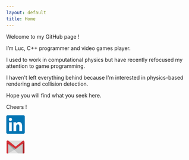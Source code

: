 ```yaml
---
layout: default
title: Home
---
```


Welcome to my GitHub page !

I’m Luc, C++ programmer and video games player.

I used to work in computational physics but have recently refocused my attention to game programming.

I haven't left everything behind because I'm interested in physics-based rendering and collision detection.

Hope you will find what you seek here.

Cheers !

[<img src="LinkedIn_logo.png" alt="Linkedin" width="50"/>](https://www.linkedin.com/in/lucsenecal/)

[<img src="mail_logo.png" alt="Mail" width="50"/>](mailto:luc.senecal14@wanadoo.fr)
